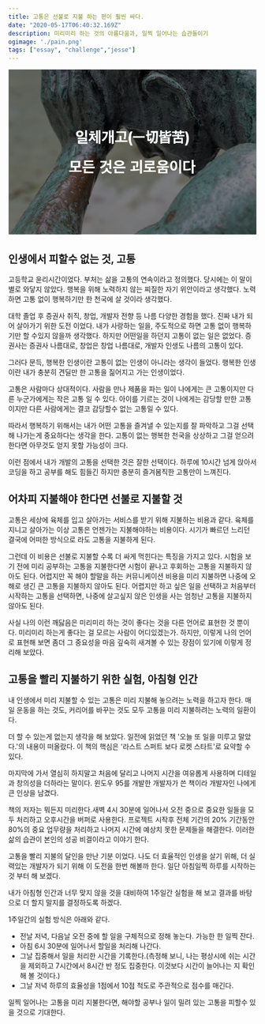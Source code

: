 ```yaml
---
title: 고통은 선불로 지불 하는 편이 훨씬 싸다. 
date: "2020-05-17T06:40:32.169Z"
description: 미리미리 하는 것의 아름다움과, 일찍 일어나는 습관들이기
ogimage: './pain.png'
tags: ["essay", "challenge","jesse"]
---
```


![](./pain.png)

## 인생에서 피할수 없는 것, 고통

고등학교 윤리시간이었다. 부처는 삶을 고통의 연속이라고 정의했다. 당시에는 이 말이 별로 와닿지 않았다. 행복을 위해 노력하지 않는 찌질한 자기 위안이라고 생각했다. 노력하면 고통 없이 행복하기만 한 천국에 살 것이라 생각했다. 

대학 졸업 후 증권사 취직, 창업, 개발자 전향 등 나름 다양한 경험을 했다. 진짜 내가 되어 살아가기 위한 도전 이었다. 내가 사랑하는 일을, 주도적으로 하면 고통 없이 행복하기만 할 수있지 않을까 생각했다. 하지만 어떤일을 하던지 고통이 없는 일은 없었다. 증권사는 증권사 나름대로, 창업은 창업 나름대로, 개발자 인생도 나름의 고통이 있다. 

그러다 문득, 행복한 인생이란 고통이 없는 인생이 아니라는 생각이 들었다. 행복한 인생이란 내가 충분히 견딜만 한 고통을 짊어지고 가는 인생이었다. 

고통은 사람마다 상대적이다. 사람을 만나 제품을 파는 일이 나에게는 큰 고통이지만 다른 누군가에게는 작은 고통 일 수 있다. 아이를 기르는 것이 나에게는 감당할 만한 고통이지만 다른 사람에게는 결코 감당할수 없는 고통일 수 있다.

따라서 행복하기 위해서는 내가 어떤 고통을 즐겨낼 수 있는지를 잘 파악하고 그걸 선택해 나가는게 중요하다는 생각을 한다. 고통이 없는 행복한 천국을 상상하고 그걸 얻으려 한다면 아무것도 얻지 못할 가능성이 크다. 

이런 점에서 내가 개발의 고통을 선택한 것은 잘한 선택이다. 하루에 10시간 넘게 앉아서 코딩을 하고 공부를 해도 힘들긴 하지만 충분히 즐겨봄직한 고통만이 느껴진다.

## 어차피 지불해야 한다면 선불로 지불할 것 

고통은 세상에 육체를 입고 살아가는 서비스를 받기 위해 지불하는 비용과 같다. 육체를 지니고 살아가는 이상 고통은 언젠가는 지불해야하는 비용이다. 시기가 빠르던 느리던 결국에 어떠한 방식으로 라도 고통을 지불하게 된다. 

그런데 이 비용은 선불로 지불할 수록 더 싸게 먹힌다는 특징을 가지고 있다. 시험을 보기 전에 미리 공부하는 고통을 지불한다면 시험이 끝나고 후회하는 고통을 지불하지 않아도 된다. 어렵지만 꼭 해야 할말을 하는 커뮤니케이션 비용을 미리 지불하면 나중에 오해로 생긴 큰 고통을 지불하지 않아도 된다. 어렵지만 하고 싶은 일을 선택하고 처음부터 시작하는 고통을 선택하면, 나중에 살고싶지 않은 인생을 사는 엄청난 고통을 지불하지 않아도 된다. 

사실 나의 이런 깨닳음은 미리미리 하는 것이 좋다는 것을 다른 언어로 표현한 것 뿐이다. 미리미리 하는게 좋다는 걸 모르는 사람이 어디있겠는가. 하지만, 이렇게 나의 언어로 표현해 보면 좀더 그 중요성을 마음 깊숙히 새겨볼 수 있는 장점이 있기에 이렇게 정리해 보았다. 


## 고통을 빨리 지불하기 위한 실험, 아침형 인간

내 인생에서 미리 지불할 수 있는 고통은 미리 지불해 놓으려는 노력을 하고자 한다. 매일 운동을 하는 것도, 커리어를 바꾸는 것도 모두 고통을 미리 지불하려는 노력의 일환이다. 

더 할 수 있는게 없는지 생각을 해 보았다. 일전에 읽었던 책 '오늘 또 일을 미루고 말았다.'의 내용이 떠올랐다. 이 책의 핵심은 '라스트 스퍼트 보다 로켓 스타트'로 요약할 수 있다.

마지막에 가서 열심히 하지말고 처음에 달리고 나머지 시간을 여유롭게 사용하며 디테일과 창의성을 더하라는 말이다. 윈도우 95를 개발한 개발자가 쓴 책이라 개발자인 나에게 큰 인상을 남겼다.

책의 저자는 뭐든지 미리한다.새벽 4시 30분에 일어나서 오전 중으로 중요한 일들을 모두 처리하고 오후시간을 버퍼로 사용한다. 프로젝트 시작후 전체 기간의 20% 기간동안 80%의 중요 업무량을 처리하고 나머지 시간에 예상치 못한 문제들을 해결한다. 이러한 삶의 습관이 본인의 성공 비결이라고 이야기 한다. 

고통을 빨리 지불의 달인을 만난 기분 이었다. 나도 더 효율적인 인생을 살기 위해, 더 실력있는 개발자가 되기 위해 이 도전을 한번 해볼까 한다. 일단 아침일찍 하루를 시작하는 것 부터 해 보겠다. 

내가 아침형 인간과 너무 맞지 않을 것을 대비하여 1주일간 실험을 해 보고 결과를 바탕으로 더 할지 말지를 결정하도록 하겠다. 

1주일간의 실험 방식은 아래와 같다. 

- 전날 저녁, 다음날 오전 중에 할 일을 구체적으로 정해 놓는다. 가능한 한 일찍 잔다.
- 아침 6시 30분에 일어나서 할일을 처리해 나간다.
- 그날 집중해서 일을 처리한 시간을 기록한다.(측정해 보니, 나는 평상시에 쉬는 시간을 제외하고 7시간에서 8시간 반 정도 집중한다. 이것보다 시간이 늘어나는 지 확인해 볼 것이다.)
- 그날 저녁 하루의 효율성을 1점에서 10점 척도로 주관적으로 점수를 매긴다.

일찍 일어나는 고통을 미리 지불한다면, 해야할 공부나 일이 밀려 있는 고통을 피할수 있을 것으로 기대한다.

























